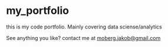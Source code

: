 my_portfolio
============
this is my code portfolio. Mainly covering data sciense/analytics

See anything you like? contact me at  moberg.jakob@gmail.com
